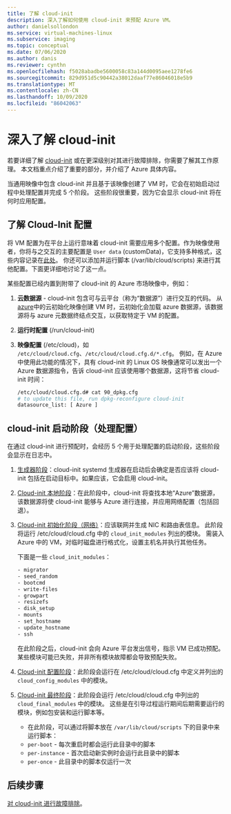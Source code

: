 ```yaml
---
title: 了解 cloud-init
description: 深入了解如何使用 cloud-init 来预配 Azure VM。
author: danielsollondon
ms.service: virtual-machines-linux
ms.subservice: imaging
ms.topic: conceptual
ms.date: 07/06/2020
ms.author: danis
ms.reviewer: cynthn
ms.openlocfilehash: f5028abadbe5600058c83a144d0095aee1278fe6
ms.sourcegitcommit: 829d951d5c90442a38012daaf77e86046018e5b9
ms.translationtype: MT
ms.contentlocale: zh-CN
ms.lasthandoff: 10/09/2020
ms.locfileid: "86042063"
---
```

# <a name="diving-deeper-into-cloud-init"></a>深入了解 cloud-init
若要详细了解 [cloud-init](https://cloudinit.readthedocs.io/en/latest/index.html) 或在更深级别对其进行故障排除，你需要了解其工作原理。 本文档重点介绍了重要的部分，并介绍了 Azure 具体内容。

当通用映像中包含 cloud-init 并且基于该映像创建了 VM 时，它会在初始启动过程中处理配置并完成 5 个阶段。 这些阶段很重要，因为它会显示 cloud-init 将在何时应用配置。 


## <a name="understand-cloud-init-configuration"></a>了解 Cloud-Init 配置
将 VM 配置为在平台上运行意味着 cloud-init 需要应用多个配置。作为映像使用者，你将与之交互的主要配置是 `User data` (customData)，它支持多种格式，这些内容记录在[此处](https://cloudinit.readthedocs.io/en/latest/topics/format.html#user-data-formats)。 你还可以添加并运行脚本 (/var/lib/cloud/scripts) 来进行其他配置。下面更详细地讨论了这一点。

某些配置已经内置到附带了 cloud-init 的 Azure 市场映像中，例如：

1. **云数据源** - cloud-init 包含可与云平台（称为“数据源”）进行交互的代码。 从 [azure](https://cloudinit.readthedocs.io/en/latest/topics/datasources/azure.html#azure)中的云初始化映像创建 VM 时，云初始化会加载 azure 数据源，该数据源将与 azure 元数据终结点交互，以获取特定于 VM 的配置。
2. **运行时配置** (/run/cloud-init)
3. **映像配置** (/etc/cloud)，如 `/etc/cloud/cloud.cfg`、`/etc/cloud/cloud.cfg.d/*.cfg`。 例如，在 Azure 中使用此功能的情况下，具有 cloud-init 的 Linux OS 映像通常可以发出一个 Azure 数据源指令，告诉 cloud-init 应该使用哪个数据源，这将节省 cloud-init 时间：

   ```bash
   /etc/cloud/cloud.cfg.d# cat 90_dpkg.cfg
   # to update this file, run dpkg-reconfigure cloud-init
   datasource_list: [ Azure ]
   ```


## <a name="cloud-init-boot-stages-processing-configuration"></a>cloud-init 启动阶段（处理配置）

在通过 cloud-init 进行预配时，会经历 5 个用于处理配置的启动阶段，这些阶段会显示在日志中。

1. [生成器阶段](https://cloudinit.readthedocs.io/en/latest/topics/boot.html#generator)：cloud-init systemd 生成器在启动后会确定是否应该将 cloud-init 包括在启动目标中。如果应该，它会启用 cloud-init。 

2. [Cloud-init 本地阶段](https://cloudinit.readthedocs.io/en/latest/topics/boot.html#local)：在此阶段中，cloud-init 将查找本地“Azure”数据源，该数据源将使 cloud-init 能够与 Azure 进行连接，并应用网络配置（包括回退）。

3. [Cloud-init 初始化阶段（网络）](https://cloudinit.readthedocs.io/en/latest/topics/boot.html#network)：应该联网并生成 NIC 和路由表信息。 此阶段将运行 /etc/cloud/cloud.cfg 中的 `cloud_init_modules` 列出的模块。 需装入 Azure 中的 VM，对临时磁盘进行格式化，设置主机名并执行其他任务。

   下面是一些 `cloud_init_modules`：
   
   ```bash
   - migrator
   - seed_random
   - bootcmd
   - write-files
   - growpart
   - resizefs
   - disk_setup
   - mounts
   - set_hostname
   - update_hostname
   - ssh
   ```
   
   在此阶段之后，cloud-init 会向 Azure 平台发出信号，指示 VM 已成功预配。 某些模块可能已失败，并非所有模块故障都会导致预配失败。

4. [Cloud-init 配置阶段](https://cloudinit.readthedocs.io/en/latest/topics/boot.html#config)：此阶段会运行在 /etc/cloud/cloud.cfg 中定义并列出的 `cloud_config_modules` 中的模块。


5. [Cloud-init 最终阶段](https://cloudinit.readthedocs.io/en/latest/topics/boot.html#final)：此阶段会运行 /etc/cloud/cloud.cfg 中列出的 `cloud_final_modules` 中的模块。 这些是在引导过程运行期间后期需要运行的模块，例如包安装和运行脚本等。 

   -   在此阶段，可以通过将脚本放在 `/var/lib/cloud/scripts` 下的目录中来运行脚本：
   - `per-boot` - 每次重启时都会运行此目录中的脚本
   - `per-instance` - 首次启动新实例时会运行此目录中的脚本
   - `per-once` - 此目录中的脚本仅运行一次

## <a name="next-steps"></a>后续步骤

[对 cloud-init 进行故障排除](cloud-init-troubleshooting.md)。
